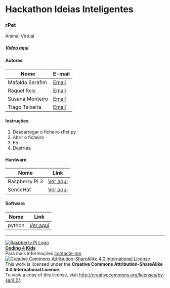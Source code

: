# Hackathon Ideias Inteligentes  

### rPet

Animal Virtual
  
##### [Vídeo aqui](https://mega.nz/#!oiowRIYK!5T6S0tHuEEh76iBeNTy91bZ0NyOYUHX4tWPmb-u-7L8)  
  
#### Autores  

|Nome  |E-mail  |  
|---|---|    
|Mafalda Serafim  |[Email](mailto:mafalda.dmserafim@gmail.com)  |  
|Raquel Reis  |[Email](mailto:reisraquel407@gmail.com)  | 
|Susana Monteiro  |[Email](mailto:s.moreno.monteiro@gmail.com)  |  
|Tiago Teixeira  |[Email](none)  |  

#### Instruções

1. Descarregar o ficheiro rPet.py 
2. Abrir o ficheiro 
3. F5
4. Desfruta

#### Hardware  

|Nome  |Link  |  
|---|---|  
|Raspberry Pi 3  |[Ver aqui](http://www.raspberrypi.org)  |  
|SenseHat  |[Ver aqui](https://www.raspberrypi.org/?s=sense+hat)  |

#### Software  

|Nome  |Link  |  
|---|---|    
|python |[Ver aqui](https://www.python.org/)  |    


***  
[![Raspberry Pi Logo](https://upload.wikimedia.org/wikipedia/en/thumb/c/cb/Raspberry_Pi_Logo.svg/50px-Raspberry_Pi_Logo.svg.png)](http://raspberrypi.org)   
[**Coding 4 Kids**](http://coding4kids.github.io/coding4kids/)  
Para mais informações [contacte-me](mailto:nunofilipesantos@gmail.com).  
[![Creative Commons Attribution-ShareAlike 4.0 International License](https://licensebuttons.net/l/by-sa/4.0/88x31.png)](http://creativecommons.org/licenses/by-sa/4.0/)  
This work is licensed under the **Creative Commons Attribution-ShareAlike 4.0 International License**.  
To view a copy of this license, visit http://creativecommons.org/licenses/by-sa/4.0/.  
